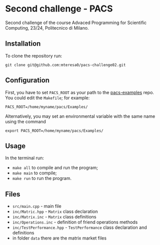 # Second challenge - PACS
Second challenge of the course Advaced Programming for Scientific Computing, 23/24, Politecnico di Milano.

## Installation 
To clone the repository run:
```
git clone git@github.com:mteresa0/pacs-challenge02.git
```

## Configuration
First, you have to set `PACS_ROOT` as your path to the [pacs-examples]() repo. You could edit the `Makefile`; for example:
```
PACS_ROOT=/home/myname/pacs/Examples/
```

Alternatively, you may set an environmental variable with the same name using the command 
```
export PACS_ROOT=/home/myname/pacs/Examples/ 
```

## Usage
In the terminal run:
- `make all` to compile and run the program;
- `make main` to compile;
- `make run` to run the program.

## Files
- `src/main.cpp` - main file
- `inc/Matric.hpp` - `Matrix` class declaration
- `inc/Matrix.inc` - `Matrix` class definitions
- `inc/Operations.inc` - definition of friend operations methods
- `inc/TestPerformance.hpp` - `TestPerformance` class declaration and definitions
- in folder `data` there are the matrix market files



